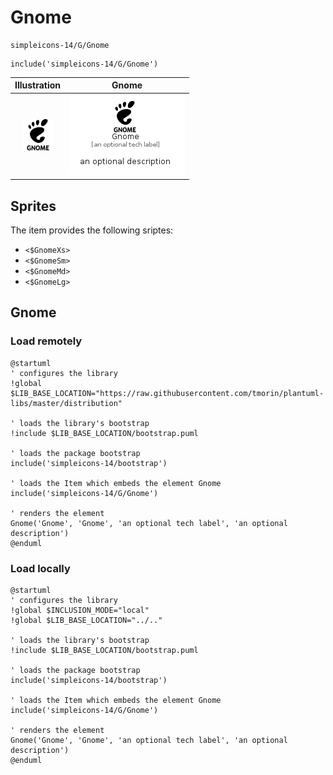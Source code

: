 # Gnome


```text
simpleicons-14/G/Gnome
```

```text
include('simpleicons-14/G/Gnome')
```



| Illustration | Gnome |
| :---: | :---: |
| ![illustration for Illustration](../../simpleicons-14/G/Gnome.png) | ![illustration for Gnome](../../simpleicons-14/G/Gnome.Local.png) |



## Sprites
The item provides the following sriptes:

- `<$GnomeXs>`
- `<$GnomeSm>`
- `<$GnomeMd>`
- `<$GnomeLg>`





## Gnome

### Load remotely
```plantuml
@startuml
' configures the library
!global $LIB_BASE_LOCATION="https://raw.githubusercontent.com/tmorin/plantuml-libs/master/distribution"

' loads the library's bootstrap
!include $LIB_BASE_LOCATION/bootstrap.puml

' loads the package bootstrap
include('simpleicons-14/bootstrap')

' loads the Item which embeds the element Gnome
include('simpleicons-14/G/Gnome')

' renders the element
Gnome('Gnome', 'Gnome', 'an optional tech label', 'an optional description')
@enduml
```

### Load locally
```plantuml
@startuml
' configures the library
!global $INCLUSION_MODE="local"
!global $LIB_BASE_LOCATION="../.."

' loads the library's bootstrap
!include $LIB_BASE_LOCATION/bootstrap.puml

' loads the package bootstrap
include('simpleicons-14/bootstrap')

' loads the Item which embeds the element Gnome
include('simpleicons-14/G/Gnome')

' renders the element
Gnome('Gnome', 'Gnome', 'an optional tech label', 'an optional description')
@enduml
```


